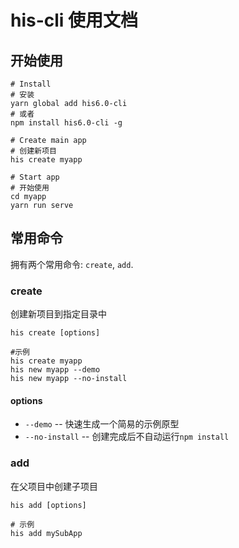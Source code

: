 # his-cli 使用文档

## 开始使用

```shell
# Install
# 安装
yarn global add his6.0-cli
# 或者
npm install his6.0-cli -g

# Create main app
# 创建新项目
his create myapp

# Start app
# 开始使用
cd myapp
yarn run serve
```

## 常用命令

拥有两个常用命令: `create`, `add`.

### create

<span title="Create main app with new directory.">创建新项目到指定目录中</span>

```shell
his create [options]
```

```shell
#示例
his create myapp
his new myapp --demo
his new myapp --no-install
```

#### options

- `--demo` <span title="Generate a dead simple project for quick prototype">-- 快速生成一个简易的示例原型</span>
- `--no-install` <span title="Disable npm install after files created">-- 创建完成后不自动运行`npm install`</span>

### add

<span title="create sub app in main app">在父项目中创建子项目</span>

```shell
his add [options]
```

```shell
# 示例
his add mySubApp
```
